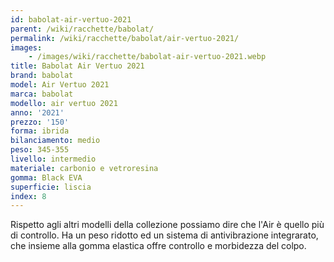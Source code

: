 ```yaml
---
id: babolat-air-vertuo-2021
parent: /wiki/racchette/babolat/
permalink: /wiki/racchette/babolat/air-vertuo-2021/
images:
    - /images/wiki/racchette/babolat-air-vertuo-2021.webp
title: Babolat Air Vertuo 2021
brand: babolat
model: Air Vertuo 2021
marca: babolat
modello: air vertuo 2021
anno: '2021'
prezzo: '150'
forma: ibrida
bilanciamento: medio
peso: 345-355
livello: intermedio
materiale: carbonio e vetroresina
gomma: Black EVA
superficie: liscia
index: 8
---
```

Rispetto agli altri modelli della collezione possiamo dire che l'Air è quello più di controllo. Ha un peso ridotto ed un sistema di antivibrazione integrarato, che insieme alla gomma elastica offre controllo e morbidezza del colpo.